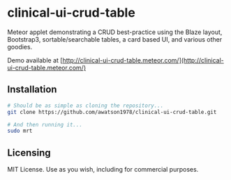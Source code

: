 clinical-ui-crud-table
================

Meteor applet demonstrating a CRUD best-practice using the Blaze layout, Bootstrap3, sortable/searchable tables, a card based UI, and various other goodies.

Demo available at [http://clinical-ui-crud-table.meteor.com/](http://clinical-ui-crud-table.meteor.com/)  


Installation  
------------------------

````sh
# Should be as simple as cloning the repository...  
git clone https://github.com/awatson1978/clinical-ui-crud-table.git

# And then running it...
sudo mrt
````


Licensing
------------------------

MIT License. Use as you wish, including for commercial purposes.
